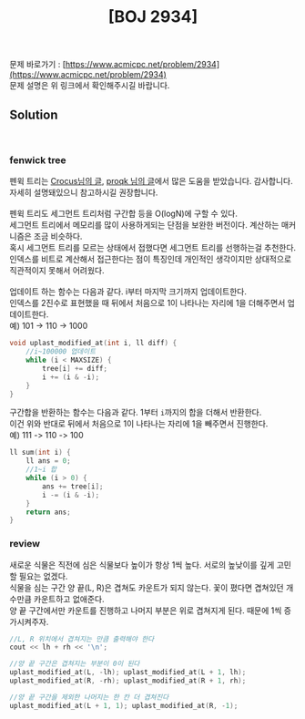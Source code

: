 ﻿---
toc: true
title:  "[BOJ 2934]"
last_modified_at:   2020-08-12
excerpt: "LRH 식물"
categories: PS2020
image: "/images/16975.png"
sitemap :
  changefreq : weekly
  priority : 1.0
---
문제 바로가기 : [https://www.acmicpc.net/problem/2934](https://www.acmicpc.net/problem/2934)<br>
문제 설명은 위 링크에서 확인해주시길 바랍니다.
<br>
## Solution
<script src="https://gist.github.com/yooniversal/81221f961c747236a729443cdf3c2455.js"></script><br>

### fenwick tree
펜윅 트리는 [Crocus님의 글](https://www.crocus.co.kr/666), [proqk 님의 글](https://foxtrotin.tistory.com/140)에서 많은 도움을 받았습니다. 감사합니다.<br>
자세히 설명돼있으니 참고하시길 권장합니다.<br>
<br>
펜윅 트리도 세그먼트 트리처럼 구간합 등을 O(logN)에 구할 수 있다.<br>
세그먼트 트리에서 메모리를 많이 사용하게되는 단점을 보완한 버전이다. 계산하는 매커니즘은 조금 비슷하다.<br>
혹시 세그먼트 트리를 모르는 상태에서 접했다면 세그먼트 트리를 선행하는걸 추천한다.<br>
인덱스를 비트로 계산해서 접근한다는 점이 특징인데 개인적인 생각이지만 상대적으로 직관적이지 못해서 어려웠다.<br>
<br>
업데이트 하는 함수는 다음과 같다. i부터 마지막 크기까지 업데이트한다.<br>
인덱스를 2진수로 표현했을 때 뒤에서 처음으로 1이 나타나는 자리에 1을 더해주면서 업데이트한다.<br>
예) 101 -> 110 -> 1000<br>
```cpp
void uplast_modified_at(int i, ll diff) {
    //i~100000 업데이트
    while (i < MAXSIZE) {
        tree[i] += diff;
        i += (i & -i);
    }
}
```
구간합을 반환하는 함수는 다음과 같다. 1부터 `i`까지의 합을 더해서 반환한다.<br>
이건 위와 반대로 뒤에서 처음으로 1이 나타나는 자리에 1을 빼주면서 진행한다.<br>
예) 111 -> 110 -> 100<br>
```cpp
ll sum(int i) {
    ll ans = 0;
    //1~i 합
    while (i > 0) {
        ans += tree[i];
        i -= (i & -i);
    }
    return ans;
}
```

### review
새로운 식물은 직전에 심은 식물보다 높이가 항상 1씩 높다. 서로의 높낮이를 깊게 고민할 필요는 없겠다.<br>
식물을 심는 구간 양 끝(L, R)은 겹쳐도 카운트가 되지 않는다. 꽃이 폈다면 겹쳐있던 개수만큼 카운트하고 없애준다.<br>
양 끝 구간에서만 카운트를 진행하고 나머지 부분은 위로 겹쳐지게 된다. 때문에 1씩 증가시켜주자.<br>
```cpp
//L, R 위치에서 겹쳐지는 만큼 출력해야 한다
cout << lh + rh << '\n';

//양 끝 구간은 겹쳐지는 부분이 0이 된다
uplast_modified_at(L, -lh); uplast_modified_at(L + 1, lh);
uplast_modified_at(R, -rh); uplast_modified_at(R + 1, rh);

//양 끝 구간을 제외한 나머지는 한 칸 더 겹쳐진다
uplast_modified_at(L + 1, 1); uplast_modified_at(R, -1);
```


<script src="https://utteranc.es/client.js"
        repo="yooniversal/blog-comments"
        issue-term="pathname"
        theme="github-light"
        crossorigin="anonymous"
        async>
</script>
